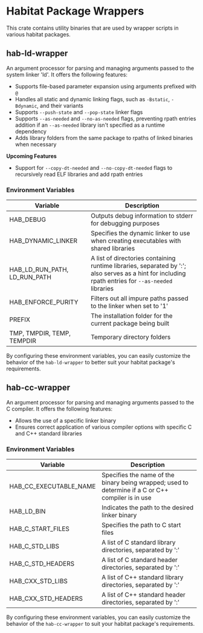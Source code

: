 # Habitat Package Wrappers

This crate contains utility binaries that are used by wrapper scripts in various habitat packages.

## hab-ld-wrapper

An argument processor for parsing and managing arguments passed to the system linker 'ld'. It offers the following features:

- Supports file-based parameter expansion using arguments prefixed with `@`
- Handles all static and dynamic linking flags, such as `-Bstatic`, `-Bdynamic`, and their variants
- Supports `--push-state` and `--pop-state` linker flags
- Supports `--as-needed` and `--no-as-needed` flags, preventing rpath entries addition if an `--as-needed` library isn't specified as a runtime dependency
- Adds library folders from the same package to rpaths of linked binaries when necessary

**Upcoming Features**
- Support for `--copy-dt-needed` and `--no-copy-dt-needed` flags to recursively read ELF libraries and add rpath entries

### Environment Variables

| Variable | Description |
|----------|-------------|
| HAB_DEBUG | Outputs debug information to stderr for debugging purposes |
| HAB_DYNAMIC_LINKER | Specifies the dynamic linker to use when creating executables with shared libraries |
| HAB_LD_RUN_PATH, LD_RUN_PATH | A list of directories containing runtime libraries, separated by ':'; also serves as a hint for including rpath entries for `--as-needed` libraries |
| HAB_ENFORCE_PURITY | Filters out all impure paths passed to the linker when set to '1' |
| PREFIX | The installation folder for the current package being built |
| TMP, TMPDIR, TEMP, TEMPDIR | Temporary directory folders |

By configuring these environment variables, you can easily customize the behavior of the `hab-ld-wrapper` to better suit your habitat package's requirements.

## hab-cc-wrapper

An argument processor for parsing and managing arguments passed to the C compiler. It offers the following features:

- Allows the use of a specific linker binary
- Ensures correct application of various compiler options with specific C and C++ standard libraries

### Environment Variables

| Variable | Description |
|-|-|
| HAB_CC_EXECUTABLE_NAME | Specifies the name of the binary being wrapped; used to determine if a C or C++ compiler is in use |
| HAB_LD_BIN | Indicates the path to the desired linker binary |
| HAB_C_START_FILES	| Specifies the path to C start files |
| HAB_C_STD_LIBS | A list of C standard library directories, separated by ':' |
| HAB_C_STD_HEADERS	| A list of C standard header directories, separated by ':' |
| HAB_CXX_STD_LIBS | A list of C++ standard library directories, separated by ':' |
| HAB_CXX_STD_HEADERS | A list of C++ standard header directories, separated by ':' |

By configuring these environment variables, you can easily customize the behavior of the `hab-cc-wrapper` to suit your habitat package's requirements.
